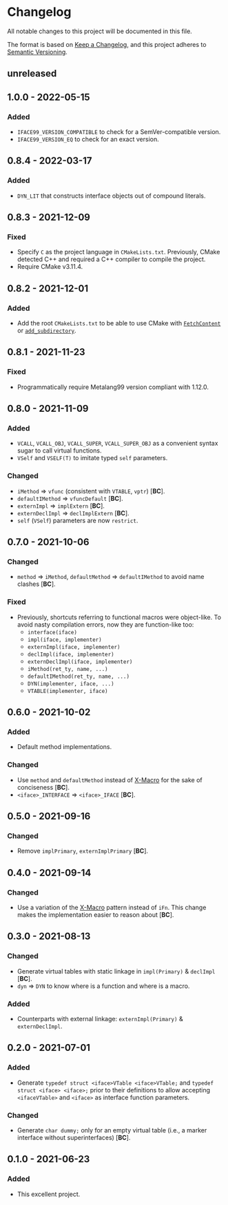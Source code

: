 # Changelog
All notable changes to this project will be documented in this file.

The format is based on [Keep a Changelog](https://keepachangelog.com/en/1.0.0/),
and this project adheres to [Semantic Versioning](https://semver.org/spec/v2.0.0.html).

## unreleased

## 1.0.0 - 2022-05-15

### Added

 - `IFACE99_VERSION_COMPATIBLE` to check for a SemVer-compatible version.
 - `IFACE99_VERSION_EQ` to check for an exact version.

## 0.8.4 - 2022-03-17

### Added

 - `DYN_LIT` that constructs interface objects out of compound literals.

## 0.8.3 - 2021-12-09

### Fixed

 - Specify `C` as the project language in `CMakeLists.txt`. Previously, CMake detected C++ and required a C++ compiler to compile the project.
 - Require CMake v3.11.4.

## 0.8.2 - 2021-12-01

### Added

 - Add the root `CMakeLists.txt` to be able to use CMake with [`FetchContent`] or [`add_subdirectory`].

[`FetchContent`]: https://cmake.org/cmake/help/latest/module/FetchContent.html
[`add_subdirectory`]: https://cmake.org/cmake/help/latest/command/add_subdirectory.html

## 0.8.1 - 2021-11-23

### Fixed

 - Programmatically require Metalang99 version compliant with 1.12.0.

## 0.8.0 - 2021-11-09

### Added

 - `VCALL`, `VCALL_OBJ`, `VCALL_SUPER`, `VCALL_SUPER_OBJ` as a convenient syntax sugar to call virtual functions.
 - `VSelf` and `VSELF(T)` to imitate typed `self` parameters.

### Changed

 - `iMethod` => `vfunc` (consistent with `VTABLE`, `vptr`) [**BC**].
 - `defaultIMethod` => `vfuncDefault` [**BC**].
 - `externImpl` => `implExtern` [**BC**].
 - `externDeclImpl` => `declImplExtern` [**BC**].
 - `self` (`VSelf`) parameters are now `restrict`.

## 0.7.0 - 2021-10-06

### Changed

 - `method` => `iMethod`, `defaultMethod` => `defaultIMethod` to avoid name clashes [**BC**].

### Fixed

- Previously, shortcuts referring to functional macros were object-like. To avoid nasty compilation errors, now they are function-like too:
   - `interface(iface)`
   - `impl(iface, implementer)`
   - `externImpl(iface, implementer)`
   - `declImpl(iface, implementer)`
   - `externDeclImpl(iface, implementer)`
   - `iMethod(ret_ty, name, ...)`
   - `defaultIMethod(ret_ty, name, ...)`
   - `DYN(implementer, iface, ...)`
   - `VTABLE(implementer, iface)`

## 0.6.0 - 2021-10-02

### Added

 - Default method implementations.

### Changed

 - Use `method` and `defaultMethod` instead of [X-Macro] for the sake of conciseness [**BC**].
 - `<iface>_INTERFACE` => `<iface>_IFACE` [**BC**].

## 0.5.0 - 2021-09-16

### Changed

 - Remove `implPrimary`, `externImplPrimary` [**BC**].

## 0.4.0 - 2021-09-14

### Changed

 - Use a variation of the [X-Macro] pattern instead of `iFn`. This change makes the implementation easier to reason about [**BC**].

[X-Macro]: https://en.wikipedia.org/wiki/X_Macro

## 0.3.0 - 2021-08-13

### Changed

 - Generate virtual tables with static linkage in `impl(Primary)` & `declImpl` [**BC**].
 - `dyn` => `DYN` to know where is a function and where is a macro.

### Added

 - Counterparts with external linkage: `externImpl(Primary)` & `externDeclImpl`.

## 0.2.0 - 2021-07-01

### Added

 - Generate `typedef struct <iface>VTable <iface>VTable;` and `typedef struct <iface> <iface>;` prior to their definitions to allow accepting `<ifaceVTable>` and `<iface>` as interface function parameters.

### Changed

 - Generate `char dummy;` only for an empty virtual table (i.e., a marker interface without superinterfaces) [**BC**].

## 0.1.0 - 2021-06-23

### Added

 - This excellent project.
